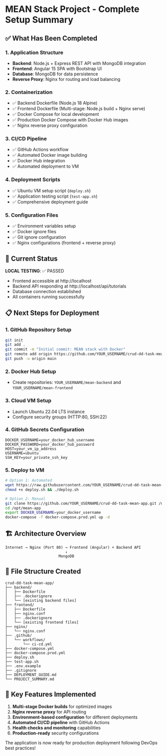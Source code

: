 # MEAN Stack Project - Complete Setup Summary

## ✅ What Has Been Completed

### 1. Application Structure
- **Backend**: Node.js + Express REST API with MongoDB integration
- **Frontend**: Angular 15 SPA with Bootstrap UI
- **Database**: MongoDB for data persistence
- **Reverse Proxy**: Nginx for routing and load balancing

### 2. Containerization
- ✅ Backend Dockerfile (Node.js 18 Alpine)
- ✅ Frontend Dockerfile (Multi-stage: Node.js build + Nginx serve)
- ✅ Docker Compose for local development
- ✅ Production Docker Compose with Docker Hub images
- ✅ Nginx reverse proxy configuration

### 3. CI/CD Pipeline
- ✅ GitHub Actions workflow
- ✅ Automated Docker image building
- ✅ Docker Hub integration
- ✅ Automated deployment to VM

### 4. Deployment Scripts
- ✅ Ubuntu VM setup script (`deploy.sh`)
- ✅ Application testing script (`test-app.sh`)
- ✅ Comprehensive deployment guide

### 5. Configuration Files
- ✅ Environment variables setup
- ✅ Docker ignore files
- ✅ Git ignore configuration
- ✅ Nginx configurations (frontend + reverse proxy)

## 🚀 Current Status

**LOCAL TESTING**: ✅ PASSED
- Frontend accessible at http://localhost
- Backend API responding at http://localhost/api/tutorials
- Database connection established
- All containers running successfully

## 📋 Next Steps for Deployment

### 1. GitHub Repository Setup
```bash
git init
git add .
git commit -m "Initial commit: MEAN stack with Docker"
git remote add origin https://github.com/YOUR_USERNAME/crud-dd-task-mean-app.git
git push -u origin main
```

### 2. Docker Hub Setup
- Create repositories: `YOUR_USERNAME/mean-backend` and `YOUR_USERNAME/mean-frontend`

### 3. Cloud VM Setup
- Launch Ubuntu 22.04 LTS instance
- Configure security groups (HTTP:80, SSH:22)

### 4. GitHub Secrets Configuration
```
DOCKER_USERNAME=your_docker_hub_username
DOCKER_PASSWORD=your_docker_hub_password
HOST=your_vm_ip_address
USERNAME=ubuntu
SSH_KEY=your_private_ssh_key
```

### 5. Deploy to VM
```bash
# Option 1: Automated
wget https://raw.githubusercontent.com/YOUR_USERNAME/crud-dd-task-mean-app/main/deploy.sh
chmod +x deploy.sh && ./deploy.sh

# Option 2: Manual
git clone https://github.com/YOUR_USERNAME/crud-dd-task-mean-app.git /opt/mean-app
cd /opt/mean-app
export DOCKER_USERNAME=your_docker_username
docker-compose -f docker-compose.prod.yml up -d
```

## 🏗️ Architecture Overview

```
Internet → Nginx (Port 80) → Frontend (Angular) + Backend API
                           ↓
                        MongoDB
```

## 📁 File Structure Created

```
crud-dd-task-mean-app/
├── backend/
│   ├── Dockerfile
│   ├── .dockerignore
│   └── [existing backend files]
├── frontend/
│   ├── Dockerfile
│   ├── nginx.conf
│   ├── .dockerignore
│   └── [existing frontend files]
├── nginx/
│   └── nginx.conf
├── .github/
│   └── workflows/
│       └── ci-cd.yml
├── docker-compose.yml
├── docker-compose.prod.yml
├── deploy.sh
├── test-app.sh
├── .env.example
├── .gitignore
├── DEPLOYMENT_GUIDE.md
└── PROJECT_SUMMARY.md
```

## 🔧 Key Features Implemented

1. **Multi-stage Docker builds** for optimized images
2. **Nginx reverse proxy** for API routing
3. **Environment-based configuration** for different deployments
4. **Automated CI/CD pipeline** with GitHub Actions
5. **Health checks and monitoring** capabilities
6. **Production-ready** security configurations

The application is now ready for production deployment following DevOps best practices!